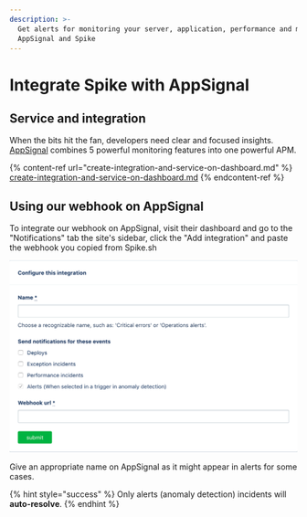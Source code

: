 ```yaml
---
description: >-
  Get alerts for monitoring your server, application, performance and more with
  AppSignal and Spike
---
```


# Integrate Spike with AppSignal

## Service and integration

When the bits hit the fan, developers need clear and focused insights. [AppSignal](https://appsignal.com) combines 5 powerful monitoring features into one powerful APM. 

{% content-ref url="create-integration-and-service-on-dashboard.md" %}
[create-integration-and-service-on-dashboard.md](create-integration-and-service-on-dashboard.md)
{% endcontent-ref %}

## Using our webhook on AppSignal

To integrate our webhook on AppSignal, visit their dashboard and go to the "Notifications" tab the site's sidebar, click the "Add integration" and paste the webhook you copied from Spike.sh

![Select your events on AppSignal](<../.gitbook/assets/1 (1).png>)

Give an appropriate name on AppSignal as it might appear in alerts for some cases.

{% hint style="success" %}
Only alerts (anomaly detection) incidents will **auto-resolve**.
{% endhint %}

